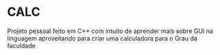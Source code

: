 # CALC

Projeto pessoal feito em C++ com intuito de aprender mais sobre GUI na linguagem aproveitando para criar uma calculadora para o Grau da faculdade
